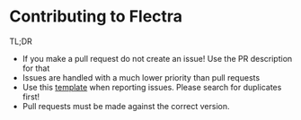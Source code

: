 Contributing to Flectra
========================

TL;DR

* If you make a pull request do not create an issue! Use the PR description for that
* Issues are handled with a much lower priority than pull requests
* Use this [template](https://gitlab.com/flectra-hq/flectra/blob/master/.gitlab/issue_templates/Bug.md)
  when reporting issues. Please search for duplicates first!
* Pull requests must be made against the correct version.